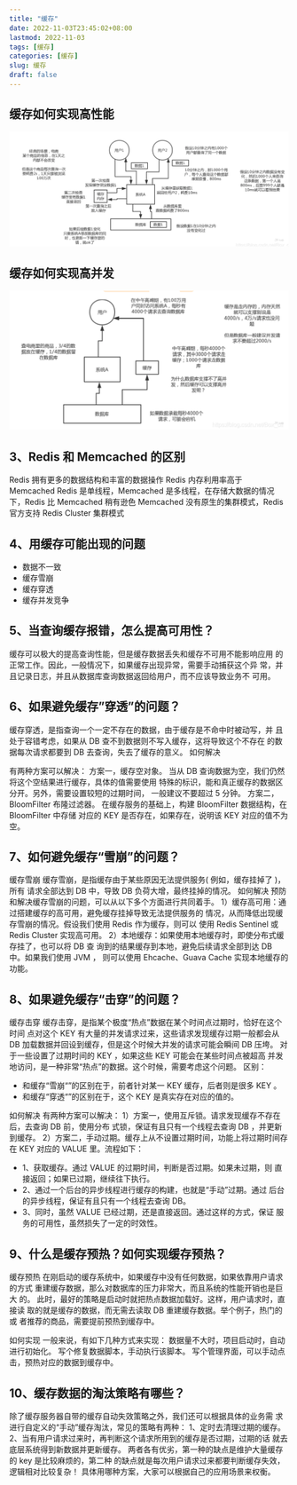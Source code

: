 ```yaml
---
title: "缓存"
date: 2022-11-03T23:45:02+08:00
lastmod: 2022-11-03
tags: [缓存]
categories: [缓存]
slug: 缓存
draft: false
---
```

## 缓存如何实现高性能
![](https://raw.githubusercontent.com/JF-011101/Image_hosting_rep/main/20221118225928.png)

## 缓存如何实现高并发
![](https://raw.githubusercontent.com/JF-011101/Image_hosting_rep/main/20221118230020.png)


## 3、Redis 和 Memcached 的区别
Redis 拥有更多的数据结构和丰富的数据操作
Redis 内存利用率高于 Memcached
Redis 是单线程，Memcached 是多线程，在存储大数据的情况下，Redis 比
Memcached 稍有逊色
Memcached 没有原生的集群模式，Redis 官方支持 Redis Cluster 集群模式
## 4、用缓存可能出现的问题
- 数据不一致
- 缓存雪崩
- 缓存穿透
- 缓存并发竞争
## 5、当查询缓存报错，怎么提高可用性？
缓存可以极大的提高查询性能，但是缓存数据丢失和缓存不可用不能影响应用
的正常工作。因此，一般情况下，如果缓存出现异常，需要手动捕获这个异
常，并且记录日志，并且从数据库查询数据返回给用户，而不应该导致业务不
可用。

## 6、如果避免缓存”穿透”的问题？
缓存穿透，是指查询一个一定不存在的数据，由于缓存是不命中时被动写，并
且处于容错考虑，如果从 DB 查不到数据则不写入缓存，这将导致这个不存在
的数据每次请求都要到 DB 去查询，失去了缓存的意义。
如何解决

有两种方案可以解决：
方案一，缓存空对象。 
当从 DB 查询数据为空，我们仍然将这个空结果进行缓存，具体的值需要使用
特殊的标识，能和真正缓存的数据区分开。另外，需要设置较短的过期时间，
一般建议不要超过 5 分钟。
方案二，BloomFilter 布隆过滤器。 
在缓存服务的基础上，构建 BloomFilter 数据结构，在 BloomFilter 中存储
对应的 KEY 是否存在，如果存在，说明该 KEY 对应的值不为空。

## 7、如何避免缓存“雪崩”的问题？
缓存雪崩
缓存雪崩，是指缓存由于某些原因无法提供服务( 例如，缓存挂掉了 )，所有
请求全部达到 DB 中，导致 DB 负荷大增，最终挂掉的情况。
如何解决
预防和解决缓存雪崩的问题，可以从以下多个方面进行共同着手。
 1）缓存高可用：通过搭建缓存的高可用，避免缓存挂掉导致无法提供服务的
情况，从而降低出现缓存雪崩的情况。假设我们使用 Redis 作为缓存，则可以
使用 Redis Sentinel 或 Redis Cluster 实现高可用。
 2）本地缓存：如果使用本地缓存时，即使分布式缓存挂了，也可以将 DB 查
询到的结果缓存到本地，避免后续请求全部到达 DB 中。如果我们使用 JVM ，
则可以使用 Ehcache、Guava Cache 实现本地缓存的功能。

## 8、如果避免缓存“击穿”的问题？
缓存击穿
缓存击穿，是指某个极度“热点”数据在某个时间点过期时，恰好在这个时间
点对这个 KEY 有大量的并发请求过来，这些请求发现缓存过期一般都会从 DB 
加载数据并回设到缓存，但是这个时候大并发的请求可能会瞬间 DB 压垮。
对于一些设置了过期时间的 KEY ，如果这些 KEY 可能会在某些时间点被超高
并发地访问，是一种非常“热点”的数据。这个时候，需要考虑这个问题。
区别： 
- 和缓存“雪崩“”的区别在于，前者针对某一 KEY 缓存，后者则是很多
KEY 。
- 和缓存“穿透“”的区别在于，这个 KEY 是真实存在对应的值的。

如何解决
有两种方案可以解决：
1）方案一，使用互斥锁。请求发现缓存不存在后，去查询 DB 前，使用分布
式锁，保证有且只有一个线程去查询 DB ，并更新到缓存。
2）方案二，手动过期。缓存上从不设置过期时间，功能上将过期时间存在 KEY 
对应的 VALUE 里。流程如下：
- 1、获取缓存。通过 VALUE 的过期时间，判断是否过期。如果未过期，则
直接返回；如果已过期，继续往下执行。
- 2、通过一个后台的异步线程进行缓存的构建，也就是“手动”过期。通过
后台的异步线程，保证有且只有一个线程去查询 DB。
- 3、同时，虽然 VALUE 已经过期，还是直接返回。通过这样的方式，保证
服务的可用性，虽然损失了一定的时效性。

## 9、什么是缓存预热？如何实现缓存预热？
缓存预热
在刚启动的缓存系统中，如果缓存中没有任何数据，如果依靠用户请求的方式
重建缓存数据，那么对数据库的压力非常大，而且系统的性能开销也是巨大
的。
此时，最好的策略是启动时就把热点数据加载好。这样，用户请求时，直接读
取的就是缓存的数据，而无需去读取 DB 重建缓存数据。举个例子，热门的或
者推荐的商品，需要提前预热到缓存中。

如何实现
一般来说，有如下几种方式来实现：
数据量不大时，项目启动时，自动进行初始化。
写个修复数据脚本，手动执行该脚本。
写个管理界面，可以手动点击，预热对应的数据到缓存中。

## 10、缓存数据的淘汰策略有哪些？
除了缓存服务器自带的缓存自动失效策略之外，我们还可以根据具体的业务需
求进行自定义的“手动”缓存淘汰，常见的策略有两种：
1、定时去清理过期的缓存。
2、当有用户请求过来时，再判断这个请求所用到的缓存是否过期，过期的话
就去底层系统得到新数据并更新缓存。
两者各有优劣，第一种的缺点是维护大量缓存的 key 是比较麻烦的，第二种
的缺点就是每次用户请求过来都要判断缓存失效，逻辑相对比较复杂！
具体用哪种方案，大家可以根据自己的应用场景来权衡。






















